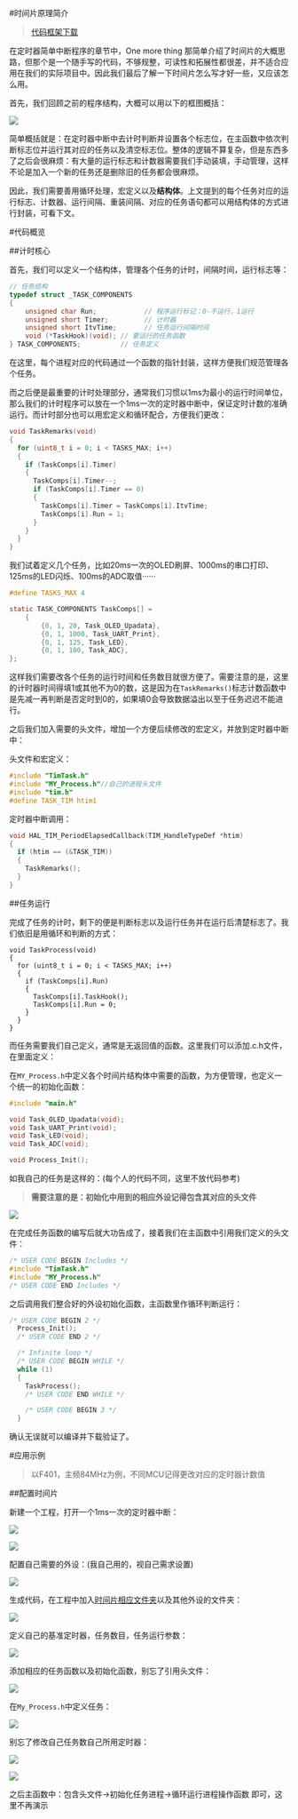 #时间片原理简介

> [代码框架下载](https://wwo.lanzouy.com/ikDGZ00p1ixi)

在定时器简单中断程序的章节中，One more thing 那简单介绍了时间片的大概思路，但那个是一个随手写的代码，不够规整，可读性和拓展性都很差，并不适合应用在我们的实际项目中。因此我们最后了解一下时间片怎么写才好一些，又应该怎么用。

首先，我们回顾之前的程序结构，大概可以用以下的框图概括：

![](图片\时间片结构.png)

简单概括就是：在定时器中断中去计时判断并设置各个标志位，在主函数中依次判断标志位并运行其对应的任务以及清空标志位。整体的逻辑不算复杂，但是东西多了之后会很麻烦：有大量的运行标志和计数器需要我们手动装填，手动管理，这样不论是加入一个新的任务还是删除旧的任务都会很麻烦。

因此，我们需要善用循环处理，宏定义以及**结构体**。上文提到的每个任务对应的运行标志、计数器、运行间隔、重装间隔、对应的任务语句都可以用结构体的方式进行封装，可看下文。

#代码概览

##计时核心

首先，我们可以定义一个结构体，管理各个任务的计时，间隔时间，运行标志等：

```c
// 任务结构
typedef struct _TASK_COMPONENTS
{
    unsigned char Run;            // 程序运行标记：0-不运行，1运行
    unsigned short Timer;         // 计时器
    unsigned short ItvTime;       // 任务运行间隔时间
    void (*TaskHook)(void); // 要运行的任务函数
} TASK_COMPONENTS;          // 任务定义
```

在这里，每个进程对应的代码通过一个函数的指针封装，这样方便我们规范管理各个任务。

而之后便是最重要的计时处理部分，通常我们习惯以1ms为最小的运行时间单位，那么我们的计时程序可以放在一个1ms一次的定时器中断中，保证定时计数的准确运行。而计时部分也可以用宏定义和循环配合，方便我们更改：

```c
void TaskRemarks(void)
{
  for (uint8_t i = 0; i < TASKS_MAX; i++)
  {
    if (TaskComps[i].Timer)
    {
      TaskComps[i].Timer--;
      if (TaskComps[i].Timer == 0)
      {
        TaskComps[i].Timer = TaskComps[i].ItvTime;
        TaskComps[i].Run = 1;
      }
    }
  }
}
```

我们试着定义几个任务，比如20ms一次的OLED刷屏、1000ms的串口打印、125ms的LED闪烁、100ms的ADC取值······

```c
#define TASKS_MAX 4

static TASK_COMPONENTS TaskComps[] =
    {
        {0, 1, 20, Task_OLED_Upadata},
        {0, 1, 1000, Task_UART_Print},
        {0, 1, 125, Task_LED},
        {0, 1, 100, Task_ADC},
};
```

这样我们需要改各个任务的运行时间和任务数目就很方便了。需要注意的是，这里的计时器时间得填1或其他不为0的数，这是因为在`TaskRemarks()`标志计数函数中是先减一再判断是否定时到0的，如果填0会导致数据溢出以至于任务迟迟不能进行。

之后我们加入需要的头文件，增加一个方便后续修改的宏定义，并放到定时器中断中：

头文件和宏定义：

```c
#include "TimTask.h"
#include "MY_Process.h"//自己的进程头文件
#include "tim.h"
#define TASK_TIM htim1
```

定时器中断调用：

```c
void HAL_TIM_PeriodElapsedCallback(TIM_HandleTypeDef *htim)
{
  if (htim == (&TASK_TIM))
  {
    TaskRemarks();
  }
}

```

##任务运行

完成了任务的计时，剩下的便是判断标志以及运行任务并在运行后清楚标志了。我们依旧是用循环和判断的方式：

```
void TaskProcess(void)
{
  for (uint8_t i = 0; i < TASKS_MAX; i++)
  {
    if (TaskComps[i].Run)
    {
      TaskComps[i].TaskHook();
      TaskComps[i].Run = 0;
    }
  }
}
```

而任务需要我们自己定义，通常是无返回值的函数。这里我们可以添加.c.h文件，在里面定义：

在`MY_Process.h`中定义各个时间片结构体中需要的函数，为方便管理，也定义一个统一的初始化函数：

```c
#include "main.h"

void Task_OLED_Upadata(void);
void Task_UART_Print(void);
void Task_LED(void);
void Task_ADC(void);

void Process_Init();
```

如我自己的任务是这样的：(每个人的代码不同，这里不放代码参考)

> **需要注意的是：初始化中用到的相应外设记得包含其对应的头文件**

![](图片/任务函数及其初始化.png)

在完成任务函数的编写后就大功告成了，接着我们在主函数中引用我们定义的头文件：

```c
/* USER CODE BEGIN Includes */
#include "TimTask.h"
#include "MY_Process.h"
/* USER CODE END Includes */
```

之后调用我们整合好的外设初始化函数，主函数里作循环判断运行：

```c
/* USER CODE BEGIN 2 */
  Process_Init();
  /* USER CODE END 2 */

  /* Infinite loop */
  /* USER CODE BEGIN WHILE */
  while (1)
  {
    TaskProcess();
    /* USER CODE END WHILE */

    /* USER CODE BEGIN 3 */
  }
```

确认无误就可以编译并下载验证了。

#应用示例

> 以F401，主频84MHz为例，不同MCU记得更改对应的定时器计数值

##配置时间片

新建一个工程，打开一个1ms一次的定时器中断：

![](图片\1ms参数配置.png)

![](图片\TIM1中断.png)

配置自己需要的外设：(我自己用的，视自己需求设置)

![](图片\外设配置.png)

生成代码，在工程中加入[时间片相应文件夹](https://wwo.lanzouy.com/ikDGZ00p1ixi)以及其他外设的文件夹：

![](图片\添加文件夹.png)

定义自己的基准定时器，任务数目，任务运行参数：

![](图片\定义任务参数.png)

添加相应的任务函数以及初始化函数，别忘了引用头文件：

![](图片/任务函数及其初始化.png)

在`My_Process.h`中定义任务：

![](图片\定义任务.png)

别忘了修改自己任务数自己所用定时器：

![](图片\修改任务数.png)

![](图片\修改所用定时器.png)

之后主函数中：包含头文件→初始化任务进程→循环运行进程操作函数 即可，这里不再演示

